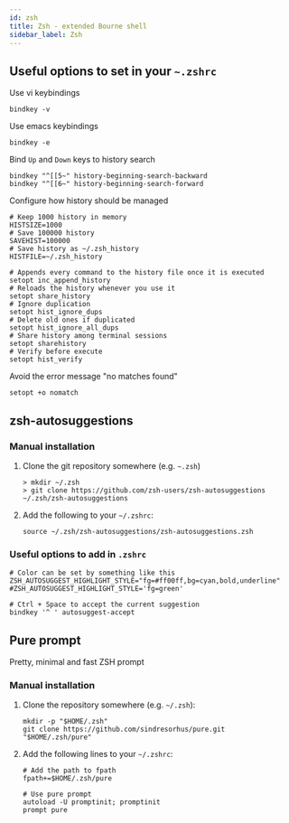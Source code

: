 ```yaml
---
id: zsh
title: Zsh - extended Bourne shell
sidebar_label: Zsh
---
```


## Useful options to set in your `~.zshrc`

Use vi keybindings

```
bindkey -v
```

Use emacs keybindings

```
bindkey -e
```

Bind `Up` and `Down` keys to history search

```
bindkey "^[[5~" history-beginning-search-backward
bindkey "^[[6~" history-beginning-search-forward
```

Configure how history should be managed

```
# Keep 1000 history in memory
HISTSIZE=1000
# Save 100000 history
SAVEHIST=100000
# Save history as ~/.zsh_history
HISTFILE=~/.zsh_history

# Appends every command to the history file once it is executed
setopt inc_append_history
# Reloads the history whenever you use it
setopt share_history
# Ignore duplication
setopt hist_ignore_dups
# Delete old ones if duplicated
setopt hist_ignore_all_dups
# Share history among terminal sessions
setopt sharehistory
# Verify before execute
setopt hist_verify
```

Avoid the error message "no matches found"

```
setopt +o nomatch
```

## zsh-autosuggestions

### Manual installation

1. Clone the git repository somewhere (e.g. `~.zsh`)

    ```
    > mkdir ~/.zsh
    > git clone https://github.com/zsh-users/zsh-autosuggestions ~/.zsh/zsh-autosuggestions
    ```

2. Add the following to your `~/.zshrc`:

    ```
    source ~/.zsh/zsh-autosuggestions/zsh-autosuggestions.zsh
    ```

### Useful options to add in `.zshrc`

```
# Color can be set by something like this
ZSH_AUTOSUGGEST_HIGHLIGHT_STYLE="fg=#ff00ff,bg=cyan,bold,underline"
#ZSH_AUTOSUGGEST_HIGHLIGHT_STYLE='fg=green'

# Ctrl + Space to accept the current suggestion
bindkey '^ ' autosuggest-accept
```

## Pure prompt

Pretty, minimal and fast ZSH prompt

### Manual installation

1. Clone the repository somewhere (e.g. `~/.zsh`):

    ```
    mkdir -p "$HOME/.zsh"
    git clone https://github.com/sindresorhus/pure.git "$HOME/.zsh/pure"
    ```

2. Add the following lines to your `~/.zshrc`:

    ```
    # Add the path to fpath
    fpath+=$HOME/.zsh/pure

    # Use pure prompt
    autoload -U promptinit; promptinit
    prompt pure
    ```


